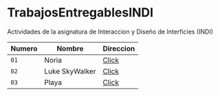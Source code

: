 # TrabajosEntregablesINDI
Actividades de la asignatura de Interaccion y Diseño de Interficies (INDI)

| Numero | Nombre | Direccion |
| --- | --- | --- |
| `01` | Noria | [Click](https://github.com/PabloTutorMoegle/TrabajosEntregablesINDI/tree/main/Activitat1) |
| `02` | Luke SkyWalker | [Click](https://github.com/PabloTutorMoegle/TrabajosEntregablesINDI/tree/main/Actividad2) |
| `03` | Playa | [Click](https://github.com/PabloTutorMoegle/TrabajosEntregablesINDI/tree/main/Actividad3) |
